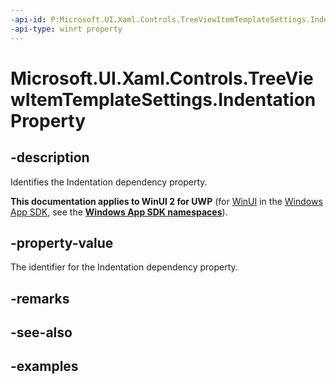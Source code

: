 ```yaml
---
-api-id: P:Microsoft.UI.Xaml.Controls.TreeViewItemTemplateSettings.IndentationProperty
-api-type: winrt property
---
```

<!-- Property syntax.
public DependencyProperty IndentationProperty { get; }
-->

# Microsoft.UI.Xaml.Controls.TreeViewItemTemplateSettings.IndentationProperty


## -description

Identifies the Indentation dependency property.


**This documentation applies to WinUI 2 for UWP** (for [WinUI](/windows/apps/winui/winui3/) in the [Windows App SDK](/windows/apps/windows-app-sdk/), see the **[Windows App SDK namespaces](/windows/windows-app-sdk/api/winrt/)**).

## -property-value

The identifier for the Indentation dependency property.


## -remarks


## -see-also


## -examples


